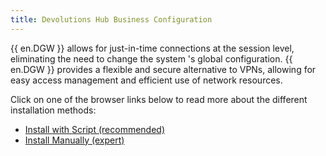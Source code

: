 ```yaml
---
title: Devolutions Hub Business Configuration
---
```

{{ en.DGW }} allows for just-in-time connections at the session level, eliminating the need to change the system 's global configuration. {{ en.DGW }} provides a flexible and secure alternative to VPNs, allowing for easy access management and efficient use of network resources.  

Click on one of the browser links below to read more about the different installation methods:  

* [Install with Script (recommended)](/hub/dgw/hub-business-configuration/install-script/) 
* [Install Manually (expert)](/hub/dgw/hub-business-configuration/install-manually/) 
